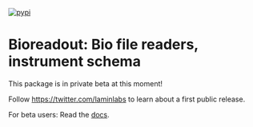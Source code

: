 [![pypi](https://img.shields.io/pypi/v/bioreadout?color=%2334D058&label=pypi%20package)](https://pypi.org/project/bioreadout)

# Bioreadout: Bio file readers, instrument schema

This package is in private beta at this moment!

Follow https://twitter.com/laminlabs to learn about a first public release.

For beta users: Read the [docs](https://lamin.ai/docs/bioreadout).

